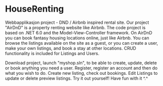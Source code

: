 # HouseRenting
Webbapplikasjon project - DND / Airbnb inspired rental site.
Our project "AirDnD" is a property renting website like Airbnb. The code project is based on .NET 6.0 and the Model-View-Controller framework. On AirDnD you can book fantasy housing locations online, just like Airbnb. You can browse the listings available on the site as a guest, or you can create a user, make your own listings, and book a stay at other locations. CRUD functionality is included for Listings and Users. 

Download project, launch "myshop.sln", to be able to create, update, delete or book anything you need a user. 
Register, register an account and then do what you wish to do. 
Create new listing, check out bookings. 
Edit Listings to update or delete preview listings.
Try it out yourself! Have fun with it ^.^
